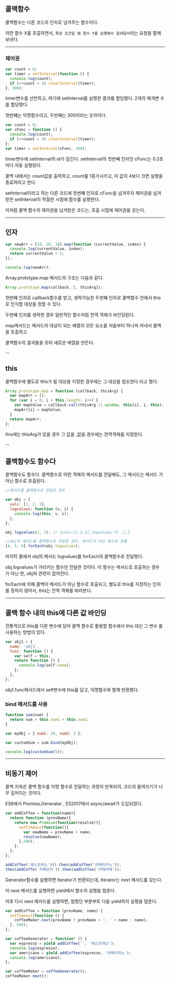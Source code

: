 ## 콜맥함수

콜백함수는 다른 코드의 인자로 넘겨주는 함수이다.

어떤 함수 X를 호출하면서, `특정 조건일 떄 함수 Y를 실행해서 알려달라`라는 요청을
함께 보낸다.

---

### 제어권

```js
var count = 0;
var timer = setInterval(function () {
  console.log(count);
  if (++count > 4) clearInterval(timer);
}, 300);
```

timer변수를 선언하고, 여기에 setInterval를 실행한 결과를 할당했다. 2개의 매개변
수를 할당했다.

첫번쨰는 익명함수이고, 두번쨰는 300이라는 숫자이다.

```js
var count = 0;
var cFunc = function () {
  console.log(count);
  if (++count > 4) clearInterval(timer);
};
var timer = setInterval(cFunc, 300);
```

timer변수에 setInterval의 id가 담긴다. setInterval의 첫번쨰 인자인 cFunc는 0.3초
마다 자동 실행된다.

콜백 내에서는 count값을 출력하고, count를 1증가시키고, 이 값이 4보다 크면 실행을
종료하라고 한다.

setInterval이라고 하는 다른 코드에 첫번쨰 인자로 cFunc을 넘겨주자 제어권을 넘겨
받은 setInterval이 적절한 시점에 함수를 실행한다.

이처럼 콜백 함수의 제어권을 넘겨받은 코드는, 호출 시점에 제어권을 갖는다.

---

## 인자

```js
var newArr = [10, 20, 30].map(function (currentValue, index) {
  console.log(currentValue, index);
  return currentValue + 5;
});

console.log(newArr);
```

Array.prototype.map 메서드의 구조는 다음과 같다.

```js
Array.prototype.map(callback, [, thisArg]);
```

첫번쨰 인자로 callback함수를 받고, 생략가능한 두번쨰 인자로 콜백함수 안에서 this
로 인식할 대상을 정할 수 있다.

두번쨰 인자를 생략한 경우 일반적인 함수처럼 전역 객체가 바인딩된다.

map메서드는 메서드의 대상이 되는 배열의 모든 요소를 처음부터 하나씩 꺼내서 콜백
을 호출하고

콜백함수의 결과들을 모아 새로운 배열을 만든다.

--

## this

콜백함수에 별도로 this가 될 대상을 지정한 경우에는 그 대상을 참조한다 라고 했다.

```jsx
Array.prototype.map = function (callback, thisArg) {
  var mapArr = [];
  for (var i = 0; i < this.length; i++) {
    var mapValue = callback.call(thisArg || window, this[i], i, this);
    mapArr[i] = mapValue;
  }
  return mapArr;
};
```

this에는 thisArg가 있을 경우 그 값을 ,없을 경우에는 전역객체를 지정한다.

--

## 콜백함수도 함수다

콜백함수도 함수다. 콜백함수로 어떤 객체의 메서드를 전달해도, 그 메서드는 메서드
가 아닌 함수로 호출된다.

```js
//메서드를 콜백함수로 전달한 경우

var obj = {
  vals: [1, 2, 3],
  logvalues: function (v, i) {
    console.log(this, v, i);
  },
};

obj.logvalues(1, 2); // {vals:[1,2,3],logvalues:f} ,1,2

//obj의 메서드를 콜백함수로 전달한 경우, 메서드가 아닌 함수로 호출
[4, 5, 6].forEach(obj.logvalues);
```

마지막 줄에서 obj의 메서드 logvalues를 forEach의 콜백함수로 전달했다.

obj.logvalues가 가리키는 함수만 전달한 것이다. 이 함수는 메서드로 호출하는 경우
가 아닌 한, obj와 관련이 없어진다.

forEach에 의해 콜백이 메서드가 아닌 함수로 호출되고, 별도로 this를 지정하는 인자
를 정하지 않아서, this는 전역 객체를 바라본다.

---

## 콜백 함수 내의 this에 다른 값 바인딩

전통적으로 this를 다른 변수에 담아 콜백 함수로 활용할 함수에서 this 대신 그 변수
를 사용하는 방법이 있다.

```js
var obj1 = {
  name: 'obj1',
  func: function () {
    var self = this;
    return function () {
      console.log(self.name);
    };
  },
};
```

obj1.func메서드에서 self변수에 this를 담고, 익명함수와 함께 반환했다.

### bind 메서드를 사용

```js
function sum(num) {
  return num + this.num1 + this.num2;
}

var myObj = { num1: 20, num2: 3 };

var customSum = sum.bind(myObj);

console.log(customSum(5));
```

---

## 비동기 제어

콜백 지옥은 콜백 함수를 익명 함수로 전달하는 과정이 반복되어, 코드의 들여쓰기가
너무 깊어지는 것이다.

ES6에서 Promise,Generator , ES2017에서 async/await가 도입되었다.

```js
var addCoffee = function(name){
  return function (prevName){
    return new Promise(function(resolve)){
      setTimeout(function(){
        var newName = prevName + name;
        resolve(newName);
      },500);
    };
  };
};

addCoffee('에스프레소')().then(addCoffee('아메리카노')).
then(addCoffe('카페모카')).then(addCoffee('카페라떼'));
```

Generator함수를 실행하면 Iterator가 반환되는데, Iterator는 next 메서드를 갖는다.

이 next 메서드를 실행하면 yield에서 함수의 실행을 멈춘다.

이후 다시 next 메서드를 실행하면, 멈췄던 부분부토 다음 yield까지 실행을 멈춘다.

```js
var addCoffee = function (prevName, name) {
  setTimeout(function () {
    coffeeMaker.next(prevName ? prevName + ', ' + name : name);
  }, 500);
};

var coffeeGenerator = function* () {
  var espresso = yield addCoffee('', '에스프레소');
  console.log(espresso);
  var americano = yield addCoffee(espresso, '아메리카노');
  console.log(americano);
};

var coffeeMaker = coffeeGenerator();
coffeeMaker.next();
```
